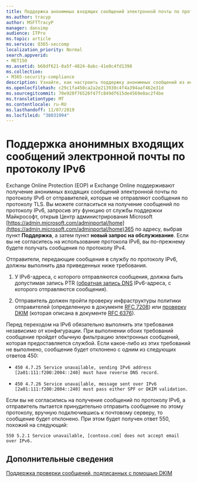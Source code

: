 ```yaml
---
title: Поддержка анонимных входящих сообщений электронной почты по протоколу IPv6
ms.author: tracyp
author: MSFTTracyP
manager: dansimp
audience: ITPro
ms.topic: article
ms.service: O365-seccomp
localization_priority: Normal
search.appverid:
- MET150
ms.assetid: b68df621-0a5f-4824-8abc-41e0c4fd1398
ms.collection:
- M365-security-compliance
description: Узнайте, как настроить поддержку анонимных сообщений из источников IPv6 для Exchange Online Protection и Exchange Online.
ms.openlocfilehash: c29c1fa450ca2a2e213930c4f4a394aaf462e31d
ms.sourcegitcommit: 70e920f76526f47fc849df615de4569e0ac2f4be
ms.translationtype: MT
ms.contentlocale: ru-RU
ms.lasthandoff: 11/07/2019
ms.locfileid: "38031994"
---
```

# <a name="support-for-anonymous-inbound-email-messages-over-ipv6"></a>Поддержка анонимных входящих сообщений электронной почты по протоколу IPv6

Exchange Online Protection (EOP) и Exchange Online поддерживают получение анонимных входящих сообщений электронной почты по протоколу IPv6 от отправителей, которые не отправляют сообщения по протоколу TLS. Вы можете согласиться на получение сообщений по протоколу IPv6, запросив эту функцию от службы поддержки Майкрософт, открыв Центр администрирования Microsoft [https://admin.microsoft.com/adminportal/home](https://admin.microsoft.com/adminportal/home)365 по адресу, выбрав пункт **Поддержка**, а затем пункт **новый запрос на обслуживание**. Если вы не согласитесь на использование протокола IPv6, вы по-прежнему будете получать сообщения по протоколу IPv4.
  
Отправители, передающие сообщения в службу по протоколу IPv6, должны выполнить два приведенных ниже требования.
  
1. У IPv6-адреса, с которого отправляются сообщения, должна быть допустимая запись PTR ([обратная запись DNS](https://en.wikipedia.org/wiki/Reverse_DNS_lookup) IPv6-адреса, с которого отправляются сообщения). 
    
2. Отправитель должен пройти проверку инфраструктуры политики отправителей (определенную в документе [RFC 7208](https://tools.ietf.org/html/rfc7208)) или [проверку DKIM](https://dkim.org/) (которая описана в документе [RFC 6376](https://www.rfc-editor.org/rfc/rfc6376.txt)).
    
Перед переходом на IPv6 обязательно выполнить эти требования независимо от конфигурации. При выполнении обоих требований сообщение пройдет обычную фильтрацию электронных сообщений, которая предоставляется службой. Если какое-либо из этих требований не выполнено, сообщение будет отклонено с одним из следующих ответов 450:
  
-  `450 4.7.25 Service unavailable, sending IPv6 address [2a01:111:f200:2004::240] must have reverse DNS record.`
    
-  `450 4.7.26 Service unavailable, message sent over IPv6 [2a01:111:f200:2004::240] must pass either SPF or DKIM validation.`
    
Если вы не согласились на получение сообщений по протоколу IPv6, а отправитель пытается принудительно отправить сообщение по этому протоколу, вручную подключившись к почтовому серверу, то сообщение будет отклонено. При этом будет получен ответ 550, похожий на следующий:
  
 `550 5.2.1 Service unavailable, [contoso.com] does not accept email over IPv6.`
  
## <a name="for-more-information"></a>Дополнительные сведения

[Поддержка проверки сообщений, подписанных с помощью DKIM](support-for-validation-of-dkim-signed-messages.md)
  

